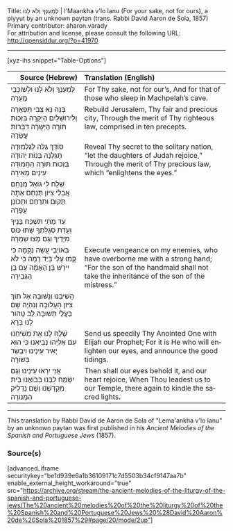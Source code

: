 <html>
<head></head>
<body>
Title: לְמַעַנְךָ וְלֹא לָנוּ | l'Maankha v'lo lanu (For your sake, not for ours), a piyyut by an unknown paytan (trans. Rabbi David Aaron de Sola, 1857)<br />
Primary contributor: aharon.varady<br />
For attribution and license, please consult the following URL: <a href="http://opensiddur.org/?p=41970">http://opensiddur.org/?p=41970</a>
<p />
<hr />

[xyz-ihs snippet="Table-Options"]<table style="margin-left: auto; margin-right: auto;" class="draggable">
<thead><tr><th id="x" style="text-align: right;">Source (Hebrew)</th><th style="text-align: left;">Translation (English)</th></tr></thead>
<tbody>
<tr><td style="vertical-align:top;">
<div class="liturgy" lang="he">
לְמַעַנְךָ וְלֹא לָנוּ 
וּלְשׁוֹכְבֵי מְעָרָה
</span></div></td>
 
<td style="vertical-align:top;">
<div class="english" lang="en">
For Thy sake, not for our’s,
And for that of those who sleep in Machpelah’s cave.
</div></td></tr>


<tr><td style="vertical-align:top;">
<div class="liturgy" lang="he">
בְּנֵה נָא צְבִי תִּפְאָרָה וְלִירוּשָׁלַיִם הַיְּקָרָה
בִּזְכוּת תּוֹרָה הַיְּשָׁרָה דִּבְּרוֹת עֲשָׂרָה
</span></div></td>
 
<td style="vertical-align:top;">
<div class="english" lang="en">
Rebuild Jerusalem, Thy fair and precious city,
Through the merit of Thy righteous law, comprised in ten precepts.
</div></td></tr>


<tr><td style="vertical-align:top;">
<div class="liturgy" lang="he">
סוֹדְךָ גַּלֵּה לְגַלְמוּדָה תָּגֵלְנָה בְּנוֹת יְהוּדָה
בִּזְכוּת תּוֹרָה הַחֲמוּדָה עֵינַיִם מְאִירָה
</span></div></td>
 
<td style="vertical-align:top;">
<div class="english" lang="en">
Reveal Thy secret to the solitary nation, “let the daughters of Judah rejoice,”
Through the merit of Thy precious law, which “enlightens the eyes.”
</div></td></tr>


<tr><td style="vertical-align:top;">
<div class="liturgy" lang="he">
שְׁלַח לִי גוֹאֵל מְנַחֵם אֲבֵלֵי צִיּוֹן תְּנַחֵם
אַתָּה תָּקוּם וּתְרַחֵם וּתְכוֹנֵן עֲפָרָהּ
</span></div></td>
 
<td style="vertical-align:top;">
<div class="english" lang="en">

</div></td></tr>


<tr><td style="vertical-align:top;">
<div class="liturgy" lang="he">
עַד מָתַי תִּשְׁכַּח בָּנֶיךָ וַעֲדַת סְגֻלָּתֶךָ
שָׁתוּ כּוֹס מִיָּדֶיךָ וְגַם מָצוּ שְׁמָרָהּ
</span></div></td>
 
<td style="vertical-align:top;">
<div class="english" lang="en">

</div></td></tr>


<tr><td style="vertical-align:top;">
<div class="liturgy" lang="he">
בְּאוֹיְבַי עֲשֵׂה נְקָמָה כִּי קָמוּ עָלַי בְּיַד רָמָה
כִּי לֹא יִירַשׁ בֶּן הָאָמָה עִם בֶּן הַגְּבִירָה
</span></div></td>
 
<td style="vertical-align:top;">
<div class="english" lang="en">
Execute vengeance on my enemies, who have overborne me with a strong hand;
“For the son of the handmaid shall not take the inheritance of the son of the mistress.”
</div></td></tr>


<tr><td style="vertical-align:top;">
<div class="liturgy" lang="he">
הֲשִׁיבֵנוּ וְנָשׁוּבָה אֶל תּוֹךְ צִיּוֹן הָעֲלוּבָה
וְנִהְיֶה שָׁם בַּעֲלֵי תְּשׁוּבָה לֵב טָהוֹר לָנוּ בְּרָא
</span></div></td>
 
<td style="vertical-align:top;">
<div class="english" lang="en">

</div></td></tr>


<tr><td style="vertical-align:top;">
<div class="liturgy" lang="he">
שְׁלַח לָנוּ אֶת מְשִׁיחֵנוּ עִם אֵלִיָּהוּ נְבִיאֵנוּ
כִּי הוּא יָאִיר עֵינֵינוּ וִיבַשֵּׂר בְּשׂוֹרָה
</span></div></td>
 
<td style="vertical-align:top;">
<div class="english" lang="en">
Send us speedily Thy Anointed One with Elijah our Prophet;
For it is He who will enlighten our eyes, and announce the good tidings.
</div></td></tr>


<tr><td style="vertical-align:top;">
<div class="liturgy" lang="he">
אֲזַי יִרְאוּ עֵינֵינוּ וְגַם יִשְׂמַח לִבֵּנוּ
בְּבוֹאֵנוּ בֵּית מִקְדָּשֵׁנוּ וְשָׁם נַדְלִיק הַמְּנוֹרָה
</span></div></td>
 
<td style="vertical-align:top;">
<div class="english" lang="en">
Then shall our eyes behold it, and our heart rejoice,
When Thou leadest us to our Temple, there again to kindle the sacred lights.
</div></td></tr>
</tbody></table>

<hr />

This translation by Rabbi David de Aaron de Sola of "Lema'ankha v'lo lanu" by an unknown paytan was first published in his <em>Ancient Melodies of the Spanish and Portuguese Jews</em> (1857). 

<h3>Source(s)</h3>

[advanced_iframe securitykey="be1d939e6a1b36109171c7d5503b34cf9147aa7b" enable_external_height_workaround="true" src="https://archive.org/stream/the-ancient-melodies-of-the-liturgy-of-the-spanish-and-portuguese-jews/The%20ancient%20melodies%20of%20the%20liturgy%20of%20the%20Spanish%20and%20Portuguese%20Jews%20%28David%20Aaron%20de%20Sola%201857%29#page/20/mode/2up"]

&nbsp;
</body>
</html>
